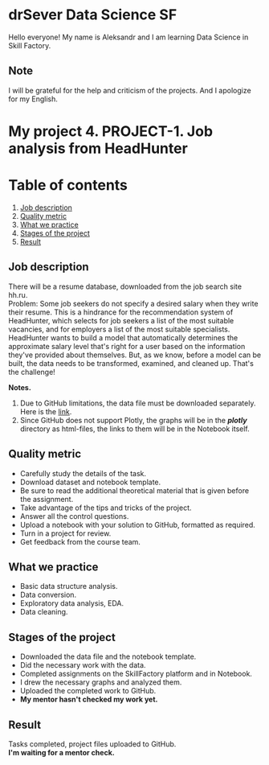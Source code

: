 # drSever Data Science SF
Hello everyone! My name is Aleksandr and I am learning Data Science in Skill Factory.
## Note
I will be grateful for the help and criticism of the projects. And I apologize for my English.

# My project 4. PROJECT-1. Job analysis from HeadHunter
# Table of contents
1. [Job description](https://github.com/drSever/drSever_data_science/tree/main/my_project_4#Job-description)
2. [Quality metric](https://github.com/drSever/drSever_data_science/tree/main/my_project_4#Quality-metric)
3. [What we practice](https://github.com/drSever/drSever_data_science/tree/main/my_project_4#What-we-practice)
4. [Stages of the project](https://github.com/drSever/drSever_data_science/tree/main/my_project_4#Stages-of-the-project)
5. [Result](https://github.com/drSever/drSever_data_science/tree/main/my_project_4#Result)

## Job description

There will be a resume database, downloaded from the job search site hh.ru.  
Problem: Some job seekers do not specify a desired salary when they write their resume. This is a hindrance for the recommendation system of HeadHunter, which selects for job seekers a list of the most suitable vacancies, and for employers a list of the most suitable specialists.  
HeadHunter wants to build a model that automatically determines the approximate salary level that's right for a user based on the information they've provided about themselves. But, as we know, before a model can be built, the data needs to be transformed, examined, and cleaned up. That's the challenge!  

**Notes.**   
1. Due to GitHub limitations, the data file must be downloaded separately. Here is the [link](https://drive.google.com/file/d/1Kb78mAWYKcYlellTGhIjPI-bCcKbGuTn/view?usp=sharing).
2. Since GitHub does not support Plotly, the graphs will be in the ***plotly*** directory as html-files, the links to them will be in the Notebook itself.

## Quality metric

- Carefully study the details of the task.
- Download dataset and notebook template.
- Be sure to read the additional theoretical material that is given before the assignment.
- Take advantage of the tips and tricks of the project.
- Answer all the control questions.
- Upload a notebook with your solution to GitHub, formatted as required.
- Turn in a project for review.
- Get feedback from the course team.

## What we practice

- Basic data structure analysis.
- Data conversion.
- Exploratory data analysis, EDA.
- Data cleaning.

## Stages of the project

- Downloaded the data file and the notebook template.
- Did the necessary work with the data.
- Completed assignments on the SkillFactory platform and in Notebook.
- I drew the necessary graphs and analyzed them.
- Uploaded the completed work to GitHub.
- **My mentor hasn't checked my work yet.**

## Result

Tasks completed, project files uploaded to GitHub.  
**I'm waiting for a mentor check.** 

